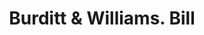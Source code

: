 ---
doi: 10.7916/D8W96NC8
date_other: '1882'
date_other_textual: '1882'
form: printed ephemera
genre:
- Invoices
name:
- Burditt & Williams
object_in_context_url: https://biggert.cul.columbia.edu/items/view/ave_biggert_01779
subject_hierarchical_geographic:
- Boston, Massachusetts, United States
subject_name:
- Burditt & Williams
title: Burditt & Williams. Bill
sort_title: Burditt & Williams. Bill
call_number: ave_biggert_01779
coordinates:
- 42.35805555555556,-71.06361111111111
pid: ave_biggert_01779
identifiers: ave_biggert_01779
thumbnail: false
permalink: /biggert/ave_biggert_01779/
layout: iiif-image-page
---